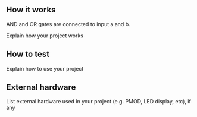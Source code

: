 <!---

This file is used to generate your project datasheet. Please fill in the information below and delete any unused
sections.

You can also include images in this folder and reference them in the markdown. Each image must be less than
512 kb in size, and the combined size of all images must be less than 1 MB.
-->

## How it works

AND and OR gates are connected to input a and b. 

Explain how your project works

## How to test

Explain how to use your project

## External hardware

List external hardware used in your project (e.g. PMOD, LED display, etc), if any
